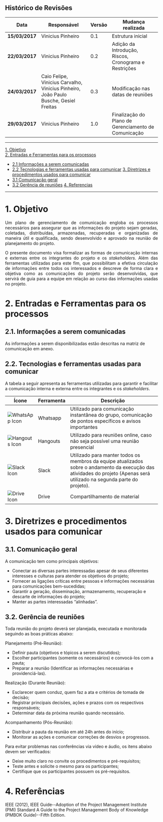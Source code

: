 ## Histórico de Revisões

| Data       | Responsável          |Versão   | Mudança realizada                            |  
|------------|----------------------|---|--------------------------------------------------- |
|**15/03/2017**| Vinicius Pinheiro    | 0.1  | Estrutura inicial|
|**22/03/2017**| Vinicius Pinheiro    | 0.2  | Adição da Introdução, Riscos, Cronograma e Restrições|
|**24/03/2017**| Caio Felipe, Vinicius Carvalho, Vinicius Pinheiro, João Paulo Busche, Gesiel Freitas | 0.3 | Modificação nas datas de reuniões|
|**29/03/2017**| Vinicius Pinheiro    | 1.0  | Finalização do Plano de Gerenciamento de Comunicação |

-----

[1. Objetivo](#1-objetivo)  
[2. Entradas e Ferramentas para os processos](#2-entradas-e-ferramentas-para-os-processos)  
* [2.1 Informações a serem comunicadas](#31-informações-a-serem-comunicadas) 
* [2.2 Tecnologias e ferramentas usadas para comunicar](#32-Tecnologias-e-ferramentas-usadas-para-comunicar) 
[3. Diretrizes e procedimentos usados para comunicar](#3-diretrizes-e-procedimentos-usados-para-comunicar)
* [3.1 Comunicação geral](#31-comunicação-geral) 
* [3.2 Gerência de reuniões](#32-gerencia-de-reuniões) 
[4. Referencias](#4-referencias)

-----

# 1. Objetivo
<p align='justify'>Um plano de gerenciamento de comunicação engloba os processos necessários para assegurar que as informações  do projeto sejam geradas, coletadas, distribuídas, armazenadas, recuperadas e organizadas de maneira útil e qualificada, sendo desenvolvido e aprovado na reunião de planejamento do  projeto.</p>
<p align='justify'>O presente documento visa formalizar as formas de comunicação internas e externas entre os integrantes do projeto e os <i>stakeholders</i>. Além das ferramentas utilizadas para este fim, que possibilitam a efetiva circulação de informações entre todos os interessados e descreve de forma clara e objetiva como as comunicações do projeto serão desenvolvidas, que servirá de guia para a equipe em relação ao curso das informações usadas no projeto.</p>

# 2. Entradas e Ferramentas para os processos

## 2.1. Informações a serem comunicadas
As informações a serem disponibilizadas estão descritas na matriz de comunicação em anexo.
## 2.2. Tecnologias e ferramentas usadas para comunicar
A tabela a seguir apresenta as ferramentas utilizadas para garantir e facilitar a comunicação interna e externa entre os integrantes e os <i>stakeholders</i>.


| Ícone                | Ferramenta |Descrição    |
|----------------------|------------|-------------|
|![WhatsApp Icon](https://raw.githubusercontent.com/wiki/fga-gpp-mds/2017.1-SIGS/images/wpp.png)| Whatsapp        | Utilizado para comunicação instantânea do grupo, comunicação de pontos específicos e avisos importantes   |
|![Hangouts Icon](https://raw.githubusercontent.com/wiki/fga-gpp-mds/2017.1-SIGS/images/hangs.png)| Hangouts    | Utilizado para reuniões online, caso não seja possível uma reunião presencial    |
|![Slack Icon](https://raw.githubusercontent.com/wiki/fga-gpp-mds/2017.1-SIGS/images/slack.png)| Slack        | Utilizado para manter todos os membros da equipe atualizados sobre o andamento da execução das atividades do projeto (Apenas será utilizado na segunda parte do projeto).   |
|![Drive Icon](https://raw.githubusercontent.com/wiki/fga-gpp-mds/2017.1-SIGS/images/drive.png)| Drive        | Compartilhamento de material    |


# 3. Diretrizes e procedimentos usados para comunicar
## 3.1. Comunicação geral
A comunicação tem como principais objetivos:
* Conectar as diversas partes interessadas apesar de seus diferentes interesses e culturas para atender os objetivos do projeto;
* Fornecer as ligações críticas entre pessoas e informações necessárias para comunicações bem-sucedidas;
* Garantir a geração, disseminação, armazenamento, recuperação e descarte de informações do projeto;
* Manter as partes interessadas “alinhadas”.

## 3.2. Gerência de reuniões
Toda reunião do projeto deverá ser planejada, executada e monitorada seguindo as boas práticas abaixo:

Planejamento (Pré-Reunião):
* Definir pauta (objetivos e tópicos a serem discutidos);
* Escolher participantes (somente os necessários) e convocá-los com a pauta;
* Preparar a reunião (Identificar as informações necessárias e providenciá-las).

Realização (Durante Reunião):
* Esclarecer quem conduz, quem faz a ata e critérios de tomada de decisão;
* Registrar principais decisões, ações e prazos com os respectivos responsáveis;
* Determinar data da próxima reunião quando necessário.

Acompanhamento (Pós-Reunião):
* Distribuir a pauta da reunião em até 24h antes do início;
* Monitorar as ações e comunicar correções de desvios e progressos.

Para evitar problemas nas conferências via vídeo e áudio, os itens abaixo devem ser verificados:
* Deixe muito claro no convite os procedimentos e pré-requisitos;
* Teste antes e solicite o mesmo para os participantes;
* Certifique que os participantes possuem os pré-requisitos.

# 4. Referências
IEEE (2012), IEEE Guide--Adoption of the Project Management Institute (PMI) Standard A Guide to the Project Management Body of Knowledge (PMBOK Guide)--Fifth Edition.
